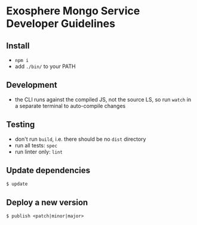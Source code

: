 # Exosphere Mongo Service Developer Guidelines

## Install

* `npm i`
* add `./bin/` to your PATH


## Development

* the CLI runs against the compiled JS, not the source LS,
  so run `watch` in a separate terminal to auto-compile changes


## Testing

- don't run `build`, i.e. there should be no `dist` directory
- run all tests: `spec`
- run linter only: `lint`


## Update dependencies

```
$ update
```


## Deploy a new version

```
$ publish <patch|minor|major>
```
